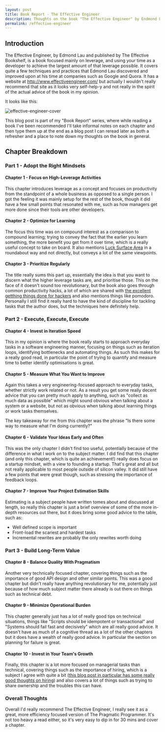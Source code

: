 ```yaml
---
layout: post
title: Book Report - The Effective Engineer
description: Thoughts on the book "The Effective Engineer" by Endmond Lau
permalink: /effective-engineer
---
```


## Introduction

The Effective Engineer, by Edmond Lau and published by The Effective Bookshelf, is a book focused mainly on leverage, and using your time as a developer to achieve the largest amount of that leverage possible. It covers quite a few techniques and practices that Edmond Lau discovered and improved upon at his time at companies such as Google and Quora. It has a website at http://www.effectiveengineer.com/ but actually I wouldn't really recommend that site as it looks very self-help-y and not really in the spirit of the actual advice of the book in my opinion.

It looks like this:

![effective-engineer-cover](https://user-images.githubusercontent.com/1202911/34956836-cef65afc-fa22-11e7-9197-e3226d2f8a42.jpg)

This blog post is part of my "Book Report" series, where while reading a book I've been recommended I'll take informal notes on each chapter and then type them up at the end as a blog post I can reread later as both a refresher and a place to note down my thoughts on the book in general.

## Chapter Breakdown

### Part 1 - Adopt the Right Mindsets

#### Chapter 1 - Focus on High-Leverage Activities
This chapter introduces leverage as a concept and focuses on productivity from the standpoint of a whole business as opposed to a single person. I got the feeling it was mainly setup for the rest of the book, though it did have a few small points that resonated with me, such as how managers get more done since their tools are other developers.

#### Chapter 2 - Optimize for Learning
The focus this time was on compound interest as a comparison to compound learning; trying to convey the fact that the earlier you learn something, the more benefit you get from it over time, which is a really useful concept to take on board. It also mentions [Luck Surface Area](http://www.codusoperandi.com/posts/increasing-your-luck-surface-area) in a roundabout way and not directly, but conveys a lot of the same viewpoints.

#### Chapter 3 - Prioritize Regularly
The title really sums this part up, essentially the idea is that you want to discern what the higher leverage tasks are, and prioritise those. This on the face of it doesn't sound too revolutionary, but the book also goes through common productivity hacks, a lot of which are shared with [the excellent getthing things done for hackers](https://gtdfh.branchable.com/) and also mentions things like pomodoro. Personally I still find it really hard to have the kind of discipline for tackling tasks that the author does, but the techniques here definitely help.

### Part 2 - Execute, Execute, Execute

#### Chapter 4 - Invest in Iteration Speed
This in my opinion is where the book really starts to approach everyday tasks in a software engineering manner, focusing on things such as iteration loops, identifying bottlenecks and automating things. As such this makes for a really good read, in particular the point of trying to quantify and measure time to better identify optimisations is great.

#### Chapter 5 - Measure What You Want to Improve
Again this takes a very engineering-focused approach to everyday tasks, whether strictly work related or not. As a result you get some really decent advice that you can pretty much apply to anything, such as "collect as much data as possible" which might sound obvious when talking about a system or a website, but not as obvious when talking about learning things or work tasks themselves.

The key takeaway for me from this chapter was the phrase "Is there some way to measure what I'm doing currently?"

#### Chapter 6 - Validate Your Ideas Early and Often
This was the only chapter I didn't find too useful, potentially because of the difference in what I work on to the subject matter. I did find that this chapter (and only this chapter, which is quite an achievement!) really does focus on a startup mindset, with a view to founding a startup. That's great and all but not really applicable to most people outside of silicon valley. It did still have a few points that were great though, such as stressing the importance of feedback loops.

#### Chapter 7 - Improve Your Project Estimation Skills
Estimating is a subject people have written tomes about and discussed at length, so really this chapter is just a brief overview of some of the more in-depth resources out there, but it does bring some good advice to the table, such as:

* Well defined scope is important
* Front-load the scariest and hardest tasks
* Incremental rewrites are probably the only rewrites worth doing

### Part 3 - Build Long-Term Value

#### Chapter 8 - Balance Quality With Pragmatism
Another very technically focused chapter, covering things such as the importance of good API design and other similar points. This was a good chapter but didn't really have anything revolutionary for me, potentially just because of how much subject matter there already is out there on things such as technical debt.

#### Chapter 9 - Minimize Operational Burden
This chapter generally just has a lot of really good tips on technical situations, things like "Scripts should be idempotent or transactional" and "Systems should fail fast and decisively" which are all really good advice. It doesn't have as much of a cognitive thread as a lot of the other chapters but it does have a wealth of really good advice. In particular the section on planning for failure is great.

#### Chapter 10 - Invest in Your Team's Growth
Finally, this chapter is a lot more focused on managerial tasks than technical, covering things such as the importance of hiring, which is a subject I agree with quite a bit ([this blog post in particular has some really good thoughts on hiring](https://sockpuppet.org/blog/2015/03/06/the-hiring-post/)) and also covers a lot of things such as trying to share ownership and the troubles this can have.

### Overall Thoughts

Overall I'd really recommend The Effective Engineer, I really see it as a great, more efficiency focused version of The Pragmatic Programmer. It's not too heavy a read either, so it's very easy to dip in for 30 mins and cover a chapter.

